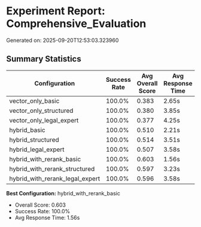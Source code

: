 # Experiment Report: Comprehensive_Evaluation
Generated on: 2025-09-20T12:53:03.323960

## Summary Statistics

| Configuration | Success Rate | Avg Overall Score | Avg Response Time | Avg Tokens |
|---------------|--------------|-------------------|-------------------|------------|
| vector_only_basic | 100.0% | 0.383 | 2.65s | 1704 |
| vector_only_structured | 100.0% | 0.380 | 3.85s | 2118 |
| vector_only_legal_expert | 100.0% | 0.377 | 4.25s | 2134 |
| hybrid_basic | 100.0% | 0.510 | 2.21s | 1698 |
| hybrid_structured | 100.0% | 0.514 | 3.51s | 2059 |
| hybrid_legal_expert | 100.0% | 0.507 | 3.58s | 2174 |
| hybrid_with_rerank_basic | 100.0% | 0.603 | 1.56s | 992 |
| hybrid_with_rerank_structured | 100.0% | 0.597 | 3.23s | 1345 |
| hybrid_with_rerank_legal_expert | 100.0% | 0.596 | 3.58s | 1488 |

**Best Configuration:** hybrid_with_rerank_basic
- Overall Score: 0.603
- Success Rate: 100.0%
- Avg Response Time: 1.56s
